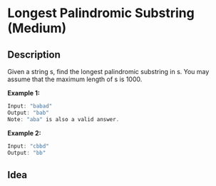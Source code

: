 # Longest Palindromic Substring (Medium)

## Description

Given a string s, find the longest palindromic substring in s. You may assume that the maximum length of s is 1000.

**Example 1:**

```c++
Input: "babad"
Output: "bab"
Note: "aba" is also a valid answer.
```

**Example 2:**

```c++
Input: "cbbd"
Output: "bb"
```

## Idea


